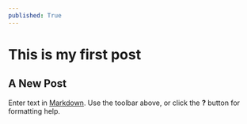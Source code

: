 ```yaml
---
published: True
---
```

# This is my first post




## A New Post

Enter text in [Markdown](http://daringfireball.net/projects/markdown/). Use the toolbar above, or click the **?** button for formatting help.
